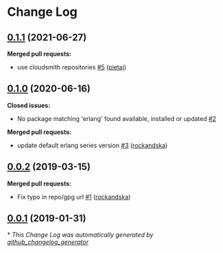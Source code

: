 # Change Log

## [0.1.1](https://github.com/rockandska/ansible-role-erlang/tree/0.1.0) (2021-06-27)
**Merged pull requests:**

- use cloudsmith repositories [\#5](https://github.com/rockandska/ansible-role-erlang/pull/5) ([pietaj](https://github.com/pietaj))

## [0.1.0](https://github.com/rockandska/ansible-role-erlang/tree/0.1.0) (2020-06-16)
**Closed issues:**

- No package matching 'erlang' found available, installed or updated [\#2](https://github.com/rockandska/ansible-role-erlang/issues/2)

**Merged pull requests:**

- update default erlang series version [\#3](https://github.com/rockandska/ansible-role-erlang/pull/3) ([rockandska](https://github.com/rockandska))

## [0.0.2](https://github.com/rockandska/ansible-role-erlang/tree/0.0.2) (2019-03-15)
**Merged pull requests:**

- Fix typo in repo/gpg url [\#1](https://github.com/rockandska/ansible-role-erlang/pull/1) ([rockandska](https://github.com/rockandska))

## [0.0.1](https://github.com/rockandska/ansible-role-erlang/tree/0.0.1) (2019-01-31)


\* *This Change Log was automatically generated by [github_changelog_generator](https://github.com/skywinder/Github-Changelog-Generator)*
